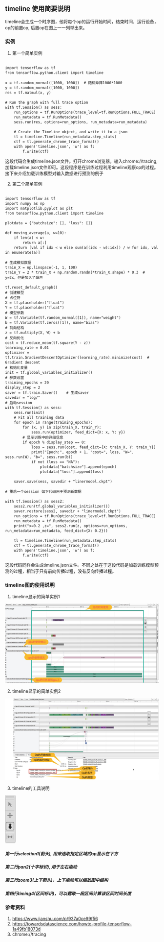 ## timeline 使用简要说明       

timeline会生成一个时序图，他将每个op的运行开始时间，结束时间，运行设备，op的前置op, 后置op在图上一一列举出来。  

### 实例  
1. 第一个简单实例  

```  

import tensorflow as tf
from tensorflow.python.client import timeline

x = tf.random_normal([1000, 1000])  # 随机矩阵1000*1000
y = tf.random_normal([1000, 1000])
res = tf.matmul(x, y)

# Run the graph with full trace option
with tf.Session() as sess:
    run_options = tf.RunOptions(trace_level=tf.RunOptions.FULL_TRACE)
    run_metadata = tf.RunMetadata()
    sess.run(res, options=run_options, run_metadata=run_metadata)

    # Create the Timeline object, and write it to a json
    tl = timeline.Timeline(run_metadata.step_stats)
    ctf = tl.generate_chrome_trace_format()
    with open('timeline.json', 'w') as f:
        f.write(ctf)
```  

这段代码会生成timeline.json文件。打开chrome浏览器，输入chrome://tracing, 加载timeline.json文件即可。这段程序是在训练过程利用timeline观察op的过程。接下来介绍加载训练模型对输入数据进行预测的例子  

2. 第二个简单实例  
```  

import tensorflow as tf
import numpy as np
import matplotlib.pyplot as plt
from tensorflow.python.client import timeline

plotdata = {"batchsize": [], "loss": []}

def moving_average(a, w=10):
    if len(a) < w:
        return a[:]
    return [val if idx < w else sum(a[(idx - w):idx]) / w for idx, val in enumerate(a)]

# 生成模拟数据
train_X = np.linspace(-1, 1, 100)
train_Y = 2 * train_X + np.random.randn(*train_X.shape) * 0.3  # y=2x，但是加入了噪声

tf.reset_default_graph()
# 创建模型
# 占位符
X = tf.placeholder("float")
Y = tf.placeholder("float")
# 模型参数
W = tf.Variable(tf.random_normal([1]), name="weight")
b = tf.Variable(tf.zeros([1]), name="bias")
# 前向结构
z = tf.multiply(X, W) + b
# 反向优化
cost = tf.reduce_mean(tf.square(Y - z))
learning_rate = 0.01
optimizer = tf.train.GradientDescentOptimizer(learning_rate).minimize(cost)  # Gradient descent
# 初始化变量
init = tf.global_variables_initializer()
# 参数设置
training_epochs = 20
display_step = 2
saver = tf.train.Saver()    # 生成saver
savedir = "log/"
# 启动session
with tf.Session() as sess:
    sess.run(init)
    # Fit all training data
    for epoch in range(training_epochs):
        for (x, y) in zip(train_X, train_Y):
            sess.run(optimizer, feed_dict={X: x, Y: y})
        # 显示训练中的详细信息
        if epoch % display_step == 0:
            loss = sess.run(cost, feed_dict={X: train_X, Y: train_Y})
            print("Epoch:", epoch + 1, "cost=", loss, "W=", sess.run(W), "b=", sess.run(b))
            if not (loss == "NA"):
                plotdata["batchsize"].append(epoch)
                plotdata["loss"].append(loss)
    
    saver.save(sess, savedir + "linermodel.ckpt")
    
# 重启一个session 如下代码用于预测新数据

with tf.Session() as sess2:
    sess2.run(tf.global_variables_initializer())
    saver.restore(sess2, savedir + "linermodel.ckpt")
    run_options = tf.RunOptions(trace_level=tf.RunOptions.FULL_TRACE)
    run_metadata = tf.RunMetadata()
    print("x=0.2 ,z=", sess2.run(z, options=run_options, run_metadata=run_metadata, feed_dict={X: 0.2}))

    tl = timeline.Timeline(run_metadata.step_stats)
    ctf = tl.generate_chrome_trace_format()
    with open('timeline.json', 'w') as f:
        f.write(ctf)

```  

这段代码同样会生成timeline.json文件。不同之处在于这段代码是加载训练模型预测的过程，相当于只有前向传播过程，没有反向传播过程。  

### timeline图的使用说明  
1. timeline显示的简单实例1  

![timeline显示的简单实例1](./time1.png)  

2. timeline显示的简单实例2  

![timeline显示的简单实例2](./time2.png)  

3. timeline的工具说明  

![工具说明](./time3.png)  

##### 第一行selection1(箭头), 用来选取指定区域的op显示在下方
##### 第二行pan2(十字标识), 用于左右拖动
##### 第三行zoom3(上下箭头)，上下拖动可以缩放图中结构
##### 第四行timing4(区间标识)，可以截取一段区间计算该区间时间长度


### 参考资料

1. https://www.jianshu.com/p/937a0ce99f56  
2. https://towardsdatascience.com/howto-profile-tensorflow-1a49fb18073d  
3. chrome://tracing  







